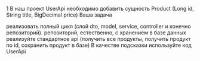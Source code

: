 1
В наш проект UserApi необходимо добавить сущность Product (Long id, String title, BigDecimal price) Ваша задача

реализовать полный цикл (слой dto, model, service, controller и конечно репозиторий).
репозиторий, естественно, с хранением в базе данных
реализуйте стандартное api (получить все продукты, получить продукт по id, сохранить продукт в базе)
В качестве подсказки используйте код UserApi